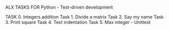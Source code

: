 ALX TASKS FOR Python - Test-driven development

TASK 0. Integers addition
Task 1. Divide a matrix
Task 2. Say my name
Task 3. Print square
Task 4. Text indentation
Task 5. Max integer - Unittest
